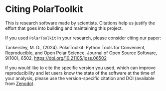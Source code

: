 # Citing PolarToolkit

This is research software made by scientists. Citations help us justify the effort that goes into building and maintaining this project.

If you used `PolarToolkit` in your research, please consider citing our paper:

Tankersley, M. D., (2024). PolarToolkit: Python Tools for Convenient, Reproducible, and Open Polar Science. Journal of Open Source Software, 9(100), 6502, https://doi.org/10.21105/joss.06502


If you would like to cite the specific version you used, which can improve reproducibility and let users know the state of the software at the time of your analysis, please use the version-specific citation and DOI (available from [Zenodo](https://zenodo.org/doi/10.5281/zenodo.7059091)).